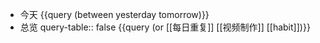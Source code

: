 - 今天
  {{query (between yesterday tomorrow)}}
- 总览
  query-table:: false
  {{query (or [[每日重复]] [[视频制作]] [[habit]])}}